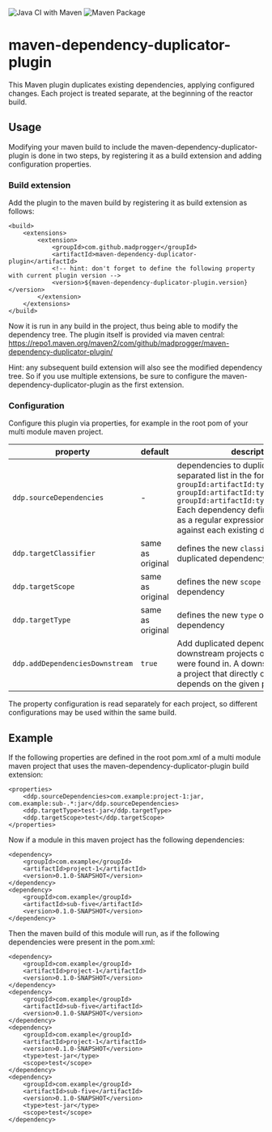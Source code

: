 ![Java CI with Maven](https://github.com/mickroll/maven-dependency-duplicator-plugin/workflows/Java%20CI%20with%20Maven/badge.svg)
![Maven Package](https://github.com/mickroll/maven-dependency-duplicator-plugin/workflows/Maven%20Package/badge.svg)

# maven-dependency-duplicator-plugin

This Maven plugin duplicates existing dependencies, applying configured changes. Each project is treated separate, at the beginning of the reactor build.

## Usage

Modifying your maven build to include the maven-dependency-duplicator-plugin is done in two steps, by registering it as a build extension and adding configuration properties.

### Build extension

Add the plugin to the maven build by registering it as build extension as follows:

    <build>
        <extensions>
            <extension>
                <groupId>com.github.madprogger</groupId>
                <artifactId>maven-dependency-duplicator-plugin</artifactId>
                <!-- hint: don't forget to define the following property with current plugin version -->
                <version>${maven-dependency-duplicator-plugin.version}</version>
            </extension>
        </extensions>
    </build>

Now it is run in any build in the project, thus being able to modify the dependency tree. The plugin itself is provided via maven central: https://repo1.maven.org/maven2/com/github/madprogger/maven-dependency-duplicator-plugin/

Hint: any subsequent build extension will also see the modified dependency tree. So if you use multiple extensions, be sure to configure the maven-dependency-duplicator-plugin as the first extension.

### Configuration
  
Configure this plugin via properties, for example in the root pom of your multi module maven project.

| property | default | description |
| ---      | ---     | ---         |
| `ddp.sourceDependencies` | - | dependencies to duplicate, as a comma separated list in the form: `groupId:artifactId:type[:classifier], groupId:artifactId:type[:classifier], groupId:artifactId:type[:classifier]` Each dependency definition is treated as a regular expression, being matched against each existing dependency. |
| `ddp.targetClassifier`  | same as original | defines the new `classifier` of the duplicated dependency |
| `ddp.targetScope` | same as original | defines the new `scope` of the duplicated dependency |
| `ddp.targetType`  | same as original | defines the new `type` of the duplicated dependency |
| `ddp.addDependenciesDownstream` | `true` | Add duplicated dependencies also to downstream projects of the project they were found in. A downstream project is a project that directly or indirectly depends on the given project. |

The property configuration is read separately for each project, so different configurations may be used within the same build.
 
## Example

If the following properties are defined in the root pom.xml of a multi module maven project that uses the maven-dependency-duplicator-plugin build extension:

    <properties>
        <ddp.sourceDependencies>com.example:project-1:jar, com.example:sub-.*:jar</ddp.sourceDependencies>
        <ddp.targetType>test-jar</ddp.targetType>
        <ddp.targetScope>test</ddp.targetScope>
    </properties> 

  
Now if a module in this maven project has the following dependencies:

    <dependency>
        <groupId>com.example</groupId>
        <artifactId>project-1</artifactId>
        <version>0.1.0-SNAPSHOT</version>
    </dependency>
    <dependency>
        <groupId>com.example</groupId>
        <artifactId>sub-five</artifactId>
        <version>0.1.0-SNAPSHOT</version>
    </dependency>

Then the maven build of this module will run, as if the following dependencies were present in the pom.xml:
    
    <dependency>
        <groupId>com.example</groupId>
        <artifactId>project-1</artifactId>
        <version>0.1.0-SNAPSHOT</version>
    </dependency>
    <dependency>
        <groupId>com.example</groupId>
        <artifactId>sub-five</artifactId>
        <version>0.1.0-SNAPSHOT</version>
    </dependency>
    <dependency>
        <groupId>com.example</groupId>
        <artifactId>project-1</artifactId>
        <version>0.1.0-SNAPSHOT</version>
        <type>test-jar</type>
        <scope>test</scope>
    </dependency>
    <dependency>
        <groupId>com.example</groupId>
        <artifactId>sub-five</artifactId>
        <version>0.1.0-SNAPSHOT</version>
        <type>test-jar</type>
        <scope>test</scope>
    </dependency>

